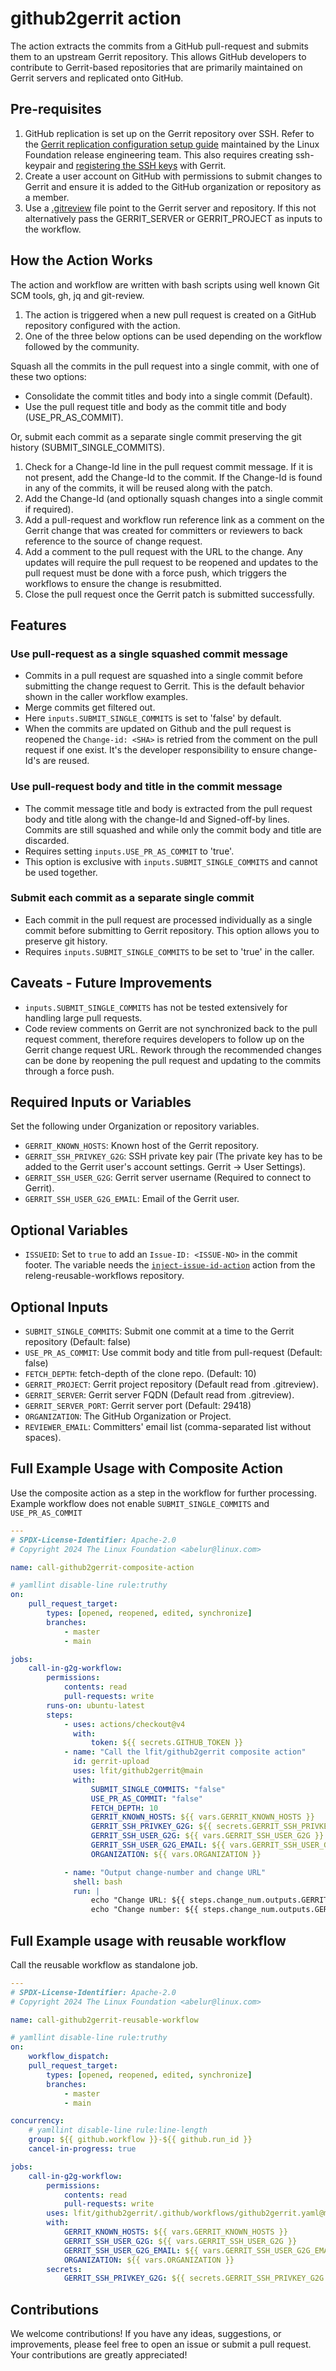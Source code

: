 <!--
[comment]: # SPDX-License-Identifier: Apache-2.0
[comment]: # SPDX-FileCopyrightText: 2024 The Linux Foundation
-->

# github2gerrit action

The action extracts the commits from a GitHub pull-request and submits them to an upstream Gerrit repository. This allows GitHub developers to contribute to Gerrit-based repositories that are primarily maintained on Gerrit servers and replicated onto GitHub.

## Pre-requisites

1. GitHub replication is set up on the Gerrit repository over SSH. Refer to the [Gerrit replication configuration setup guide](https://docs.releng.linuxfoundation.org/en/latest/infra/gerrit.html) maintained by the Linux Foundation release engineering team. This also requires creating ssh-keypair
   and [registering the SSH keys](https://docs.releng.linuxfoundation.org/en/latest/gerrit.html#register-key-gerrit) with Gerrit.
2. Create a user account on GitHub with permissions to submit changes to Gerrit and ensure it is added to the GitHub organization or repository as a member.
3. Use a [.gitreview](https://docs.opendev.org/opendev/git-review/latest/installation.html#gitreview-file-format) file point to the Gerrit server and repository. If this not alternatively pass the GERRIT_SERVER or GERRIT_PROJECT as inputs to the workflow.

## How the Action Works

The action and workflow are written with bash scripts using well known Git SCM tools, gh, jq and git-review.

1. The action is triggered when a new pull request is created on a GitHub repository configured with the action.
1. One of the three below options can be used depending on the workflow followed by the community.

Squash all the commits in the pull request into a single commit, with one of these two options:

- Consolidate the commit titles and body into a single commit (Default).
- Use the pull request title and body as the commit title and body (USE_PR_AS_COMMIT).

Or, submit each commit as a separate single commit preserving the git history (SUBMIT_SINGLE_COMMITS).

1. Check for a Change-Id line in the pull request commit message. If it is not present, add the Change-Id to the commit. If the Change-Id is found in any of the commits, it will be reused along with the patch.
1. Add the Change-Id (and optionally squash changes into a single commit if required).
1. Add a pull-request and workflow run reference link as a comment on the Gerrit change that was created for committers or reviewers to back reference to the source of change request.
1. Add a comment to the pull request with the URL to the change. Any updates will require the pull request to be reopened and updates to the pull request must be done with a force push, which triggers the workflows to ensure the change is resubmitted.
1. Close the pull request once the Gerrit patch is submitted successfully.

## Features

### Use pull-request as a single squashed commit message

- Commits in a pull request are squashed into a single commit before submitting the change request to Gerrit. This is the default behavior shown in the caller workflow examples.
- Merge commits get filtered out.
- Here `inputs.SUBMIT_SINGLE_COMMITS` is set to 'false' by default.
- When the commits are updated on Github and the pull request is reopened the `Change-id: <SHA>` is retried from the
    comment on the pull request if one exist. It's the developer responsibility to ensure change-Id's are reused.

### Use pull-request body and title in the commit message

- The commit message title and body is extracted from the pull request body and title along with the change-Id and Signed-off-by lines. Commits are still squashed and while only the commit body and title are discarded.
- Requires setting `inputs.USE_PR_AS_COMMIT` to 'true'.
- This option is exclusive with `inputs.SUBMIT_SINGLE_COMMITS` and cannot be used together.

### Submit each commit as a separate single commit

- Each commit in the pull request are processed individually as a single commit before submitting to Gerrit repository. This option allows you to preserve git history.
- Requires `inputs.SUBMIT_SINGLE_COMMITS` to be set to 'true' in the caller.

## Caveats - Future Improvements

- `inputs.SUBMIT_SINGLE_COMMITS` has not be tested extensively for handling large pull requests.
- Code review comments on Gerrit are not synchronized back to the pull request comment, therefore requires developers to follow up on the Gerrit change request URL. Rework through the recommended changes can be done by reopening the pull request and updating to the commits through a force push.

## Required Inputs or Variables

Set the following under Organization or repository variables.

- `GERRIT_KNOWN_HOSTS`: Known host of the Gerrit repository.
- `GERRIT_SSH_PRIVKEY_G2G`: SSH private key pair (The private key has to be added to the Gerrit user's account settings. Gerrit -> User Settings).
- `GERRIT_SSH_USER_G2G`: Gerrit server username (Required to connect to Gerrit).
- `GERRIT_SSH_USER_G2G_EMAIL`: Email of the Gerrit user.

## Optional Variables

- `ISSUEID`: Set to `true` to add an `Issue-ID: <ISSUE-NO>` in the commit footer. The variable needs the [`inject-issue-id-action`](https://github.com/lfit/releng-reusable-workflows/tree/main/.github/actions/inject-issue-id-action) action from the releng-reusable-workflows repository.

## Optional Inputs

- `SUBMIT_SINGLE_COMMITS`: Submit one commit at a time to the Gerrit repository (Default: false)
- `USE_PR_AS_COMMIT`: Use commit body and title from pull-request (Default: false)
- `FETCH_DEPTH`: fetch-depth of the clone repo. (Default: 10)
- `GERRIT_PROJECT`: Gerrit project repository (Default read from .gitreview).
- `GERRIT_SERVER`: Gerrit server FQDN (Default read from .gitreview).
- `GERRIT_SERVER_PORT`: Gerrit server port (Default: 29418)
- `ORGANIZATION`: The GitHub Organization or Project.
- `REVIEWER_EMAIL`: Committers' email list (comma-separated list without spaces).

## Full Example Usage with Composite Action

Use the composite action as a step in the workflow for further processing.
Example workflow does not enable `SUBMIT_SINGLE_COMMITS` and `USE_PR_AS_COMMIT`

```yaml
---
# SPDX-License-Identifier: Apache-2.0
# Copyright 2024 The Linux Foundation <abelur@linux.com>

name: call-github2gerrit-composite-action

# yamllint disable-line rule:truthy
on:
    pull_request_target:
        types: [opened, reopened, edited, synchronize]
        branches:
            - master
            - main

jobs:
    call-in-g2g-workflow:
        permissions:
            contents: read
            pull-requests: write
        runs-on: ubuntu-latest
        steps:
            - uses: actions/checkout@v4
              with:
                  token: ${{ secrets.GITHUB_TOKEN }}
            - name: "Call the lfit/github2gerrit composite action"
              id: gerrit-upload
              uses: lfit/github2gerrit@main
              with:
                  SUBMIT_SINGLE_COMMITS: "false"
                  USE_PR_AS_COMMIT: "false"
                  FETCH_DEPTH: 10
                  GERRIT_KNOWN_HOSTS: ${{ vars.GERRIT_KNOWN_HOSTS }}
                  GERRIT_SSH_PRIVKEY_G2G: ${{ secrets.GERRIT_SSH_PRIVKEY_G2G }}
                  GERRIT_SSH_USER_G2G: ${{ vars.GERRIT_SSH_USER_G2G }}
                  GERRIT_SSH_USER_G2G_EMAIL: ${{ vars.GERRIT_SSH_USER_G2G_EMAIL }}
                  ORGANIZATION: ${{ vars.ORGANIZATION }}

            - name: "Output change-number and change URL"
              shell: bash
              run: |
                  echo "Change URL: ${{ steps.change_num.outputs.GERRIT_CHANGE_REQUEST_URL }}"
                  echo "Change number: ${{ steps.change_num.outputs.GERRIT_CHANGE_REQUEST_NUMBER }}"
```

## Full Example usage with reusable workflow

Call the reusable workflow as standalone job.

```yaml
---
# SPDX-License-Identifier: Apache-2.0
# Copyright 2024 The Linux Foundation <abelur@linux.com>

name: call-github2gerrit-reusable-workflow

# yamllint disable-line rule:truthy
on:
    workflow_dispatch:
    pull_request_target:
        types: [opened, reopened, edited, synchronize]
        branches:
            - master
            - main

concurrency:
    # yamllint disable-line rule:line-length
    group: ${{ github.workflow }}-${{ github.run_id }}
    cancel-in-progress: true

jobs:
    call-in-g2g-workflow:
        permissions:
            contents: read
            pull-requests: write
        uses: lfit/github2gerrit/.github/workflows/github2gerrit.yaml@main
        with:
            GERRIT_KNOWN_HOSTS: ${{ vars.GERRIT_KNOWN_HOSTS }}
            GERRIT_SSH_USER_G2G: ${{ vars.GERRIT_SSH_USER_G2G }}
            GERRIT_SSH_USER_G2G_EMAIL: ${{ vars.GERRIT_SSH_USER_G2G_EMAIL }}
            ORGANIZATION: ${{ vars.ORGANIZATION }}
        secrets:
            GERRIT_SSH_PRIVKEY_G2G: ${{ secrets.GERRIT_SSH_PRIVKEY_G2G }}
```

## Contributions

We welcome contributions! If you have any ideas, suggestions, or improvements, please feel free to open an issue or submit a pull request. Your contributions are greatly appreciated!
